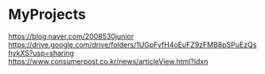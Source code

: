 # MyProjects
https://blog.naver.com/2008530junior
https://drive.google.com/drive/folders/1UGpFyfH4oEuFZ9zFMB8pSPuEzQshykXS?usp=sharing
https://www.consumerpost.co.kr/news/articleView.html?idxn
